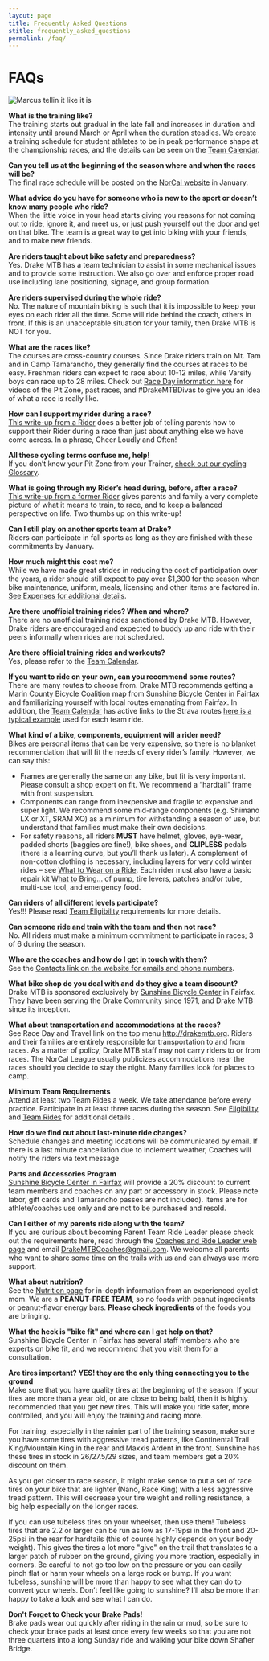 ```yaml
---
layout: page
title: Frequently Asked Questions
stitle: frequently_asked_questions
permalink: /faq/
---
```

# FAQs

![Marcus tellin it like it is]({{site.baseurl}}/images/marcus.jpg)

**What is the training like?**  
The training starts out gradual in the late fall and increases in duration and intensity until around March or April when the duration steadies. We create a training schedule for student athletes to be in peak performance shape at the championship races, and the details can be seen on the [Team Calendar]({{site.baseurl}}/calendar).

**Can you tell us at the beginning of the season where and when the races will be?**  
The final race schedule will be posted on the [NorCal website](http://www.norcalmtb.org) in January.

**What advice do you have for someone who is new to the sport or doesn’t know many people who ride?**  
When the little voice in your head starts giving you reasons for not coming out to ride, ignore it, and meet us, or just push yourself out the door and get on that bike. The team is a great way to get into biking with your friends, and to make new friends.

**Are riders taught about bike safety and preparedness?**  
Yes. Drake MTB has a team technician to assist in some mechanical issues and to provide some instruction. We also go over and enforce proper road use including lane positioning, signage, and group formation.

**Are riders supervised during the whole ride?**  
No. The nature of mountain biking is such that it is impossible to keep your eyes on each rider all the time. Some will ride behind the coach, others in front. If this is an unacceptable situation for your family, then Drake MTB is NOT for you.

**What are the races like?**  
The courses are cross-country courses. Since Drake riders train on Mt. Tam and in Camp Tamarancho, they generally find the courses at races to be easy. Freshman riders can expect to race about 10-12 miles, while Varsity boys can race up to 28 miles.  Check out [Race Day information here]({{site.baseurl}}/raceday)  for videos of the Pit Zone, past races, and #DrakeMTBDivas to give you an idea of what a race is really like.

**How can I support my rider during a race?**  
[This write-up from a Rider]({{site.baseurl}}/racesupport) does a better job of telling parents how to support their Rider during a race than just about anything else we have come across.  In a phrase, Cheer Loudly and Often!

**All these cycling terms confuse me, help!**  
If you don’t know your Pit Zone from your Trainer, [check out our cycling Glossary]({{site.baseurl}}/glossary).

**What is going through my Rider’s head during, before, after a race?**  
[This write-up from a former Rider]({{site.baseurl}}/racesupport) gives parents and family a very complete picture of what it means to train, to race, and to keep a balanced perspective on life.  Two thumbs up on this write-up!

**Can I still play on another sports team at Drake?**  
Riders can participate in fall sports as long as they are finished with these commitments by January.

**How much might this cost me?**  
While we have made great strides in reducing the cost of participation over the years, a rider should still expect to pay over $1,300 for the season when bike maintenance, uniform, meals, licensing and other items are factored in.  [See Expenses for additional details]({{site.baseurl}}/expenses).

**Are there unofficial training rides? When and where?**  
There are no unofficial training rides sanctioned by Drake MTB. However, Drake riders are encouraged and expected to buddy up and ride with their peers informally when rides are not scheduled.

**Are there official training rides and workouts?**  
Yes, please refer to the [Team Calendar]({{site.baseurl}}/calendar).

**If you want to ride on your own, can you recommend some routes?**  
There are many routes to choose from. Drake MTB recommends getting a Marin County Bicycle Coalition map from Sunshine Bicycle Center in Fairfax and familiarizing yourself with local routes emanating from Fairfax.  In addition, the [Team Calendar]({{site.baseurl}}/calendar) has active links to the Strava routes [here is a typical example](https://www.strava.com/routes/3978471) used for each team ride.

**What kind of a bike, components, equipment will a rider need?**  
Bikes are personal items that can be very expensive, so there is no blanket recommendation that will fit the needs of every rider’s family. However, we can say this:

 * Frames are generally the same on any bike, but fit is very important. Please consult a shop expert on fit. We recommend a “hardtail” frame with front suspension.  
 * Components can range from inexpensive and fragile to expensive and super light. We recommend some mid-range components (e.g. Shimano LX or XT, SRAM XO) as a minimum for withstanding a season of use, but understand that families must make their own decisions.
 * For safety reasons, all riders **MUST** have helmet, gloves, eye-wear, padded shorts (baggies are fine!), bike shoes, and **CLIPLESS** pedals (there is a learning curve, but you’ll thank us later). A complement of non-cotton clothing is necessary, including layers for very cold winter rides – see [What to Wear on a Ride]({{site.baseurl}}/what_to_wear_v2.pdf). Each rider must also have a basic repair kit [What to Bring...]({{site.baseurl}}/what_to_bring.jpg) of pump, tire levers, patches and/or tube, multi-use tool, and emergency food.


**Can riders of all different levels participate?**  
Yes!!! Please read [Team Eligibility]({{site.baseurl}}/eligibility) requirements for more details.

**Can someone ride and train with the team and then not race?**  
No. All riders must make a minimum commitment to participate in races; 3 of 6 during the season.

**Who are the coaches and how do I get in touch with them?**  
See the [Contacts link on the website for emails and phone numbers]({{site.baseurl}}/contacts).

**What bike shop do you deal with and do they give a team discount?**  
Drake MTB is sponsored exclusively by [Sunshine Bicycle Center](https://www.sunshinebicycle.com/) in Fairfax. They have been serving the Drake Community since 1971, and Drake MTB since its inception.

**What about transportation and accommodations at the races?**  
See Race Day and Travel link on the top menu <http://drakemtb.org>.  Riders and their families are entirely responsible for transportation to and from races. As a matter of policy, Drake MTB staff may not carry riders to or from races. The NorCal League usually publicizes accommodations near the races should you decide to stay the night. Many families look for places to camp.

**Minimum Team Requirements**  
Attend at least two Team Rides a week. We take attendance before every practice. Participate in at least three races during the season.  See [Eligibility]({{site.baseurl}}/eligibility) and [Team Rides]({{site.baseurl}}/practices) for additional details .

**How do we find out about last-minute ride changes?**  
Schedule changes and meeting locations will be communicated by email. If there is a last minute cancellation due to inclement weather, Coaches will notify the riders via text message

**Parts and Accessories Program**  
[Sunshine Bicycle Center in Fairfax](https://www.sunshinebicycle.com) will provide a 20% discount to current team members and coaches on any part or accessory in stock.  Please note labor, gift cards and Tamarancho passes are not included). Items are for athlete/coaches use only and are not to be purchased and resold.

**Can I either of my parents ride along with the team?**  
If you are curious about becoming Parent Team Ride Leader please check out the requirements here, read through the [Coaches and Ride Leader web page]({{site.baseurl}}/coaches) and email <DrakeMTBCoaches@gmail.com>. We welcome all parents who want to share some time on the trails with us and can always use more support.

**What about nutrition?**  
See the [Nutrition page]({{site.baseurl}}/nutrition) for in-depth information from an experienced cyclist mom.
We are a **PEANUT-FREE TEAM**, so no foods with peanut ingredients or peanut-flavor energy bars. **Please check ingredients** of the foods you are bringing.

**What the heck is "bike fit" and where can I get help on that?**  
Sunshine Bicycle Center in Fairfax has several staff members who are experts on bike fit, and we recommend that you visit them for a consultation.

**Are tires important?  YES! they are the only thing connecting you to the ground**  
Make sure that you have quality tires at the beginning of the season.  If your tires are more than a year old, or are close to being bald, then it is highly recommended that you get new tires.  This will make you ride safer, more controlled, and you will enjoy the training and racing more.

For training, especially in the rainier part of the training season, make sure you have some tires with aggressive tread patterns, like Continental Trail King/Mountain King in the rear and Maxxis Ardent in the front.   Sunshine has these tires in stock in 26/27.5/29 sizes, and team members get a 20% discount on them.

As you get closer to race season, it might make sense to put a set of race tires on your bike that are lighter (Nano, Race King) with a less aggressive tread pattern.  This will decrease your tire weight and rolling resistance, a big help especially on the longer races.

If you can use tubeless tires on your wheelset, then use them!  Tubeless tires that are 2.2 or larger can be run as low as 17-19psi in the front and 20-25psi in the rear for hardtails (this of course highly depends on your body weight).  This gives the tires a lot more "give" on the trail that translates to a larger patch of rubber on the ground, giving you more traction, especially in corners.  Be careful to not go too low on the pressure or you can easily pinch flat or harm your wheels on a large rock or bump. If you want tubeless, sunshine will be more than happy to see what they can do to convert your wheels. Don’t feel like going to sunshine? I’ll also be more than happy to take a look and see what I can do.

**Don't Forget to Check your Brake Pads!**  
Brake pads wear out quickly after riding in the rain or mud, so be sure to check your brake pads at least once every few weeks so that you are not three quarters into a long Sunday ride and walking your bike down Shafter Bridge.
